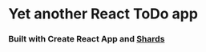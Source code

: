 # Yet another React ToDo app
### Built with Create React App and [Shards](https://designrevision.com/docs/shards-react/getting-started)